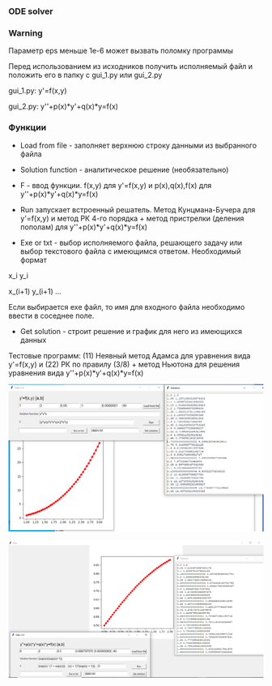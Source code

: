 ### ODE solver

### Warning 

Параметр eps меньше 1e-6 может вызвать поломку программы

Перед использованием из исходников получить исполняемый файл и положить его в папку с gui_1.py или gui_2.py

gui_1.py: y'=f(x,y)

gui_2.py: y''+p(x)*y'+q(x)*y=f(x)

### Функции

- Load from file - заполняет верхнюю строку данными из выбранного файла

- Solution function - аналитическое решение (необязательно)

- F - ввод функции. f(x,y) для  y'=f(x,y) и p(x),q(x),f(x) для  y''+p(x)*y'+q(x)*y=f(x)

- Run запускает встроенный решатель. Метод Кунцмана-Бучера для y'=f(x,y) и метод РК 4-го порядка + метод пристрелки (деления пополам) для y''+p(x)*y'+q(x)*y=f(x)

- Exe or txt - выбор исполняемого файла, решающего задачу или выбор текстового файла с имеющимся ответом. Необходимый формат 

x_i y_i 

x_(i+1) y_(i+1) ... 

Если выбирается exe файл, то имя для входного файла необходимо ввести в соседнее поле.

- Get solution - строит решение и график для него из имеющихся данных

Тестовые программ: (11) Неявный метод Адамса для уравнения вида y'=f(x,y) и (22) РК по правилу (3/8)  + метод Ньютона для решения уравнения вида y''+p(x)*y'+q(x)*y=f(x)

![image](https://github.com/Hodgiecode/ODE/blob/main/img2.png)

![image](https://github.com/Hodgiecode/ODE/blob/main/img1.png)
